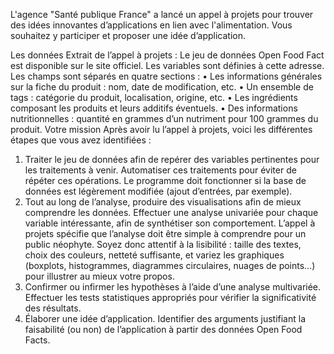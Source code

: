 L'agence "Santé publique France" a lancé un appel à projets pour trouver des idées innovantes d’applications en lien avec l'alimentation. Vous souhaitez y participer et proposer une idée d’application.
 
Les données
Extrait de l’appel à projets :
Le jeu de données Open Food Fact est disponible sur le site officiel. Les variables sont définies à cette adresse.
Les champs sont séparés en quatre sections :
•	Les informations générales sur la fiche du produit : nom, date de modification, etc.
•	Un ensemble de tags : catégorie du produit, localisation, origine, etc.
•	Les ingrédients composant les produits et leurs additifs éventuels.
•	Des informations nutritionnelles : quantité en grammes d’un nutriment pour 100 grammes du produit.
Votre mission
Après avoir lu l’appel à projets, voici les différentes étapes que vous avez identifiées :
1) Traiter le jeu de données afin de repérer des variables pertinentes pour les traitements à venir. Automatiser ces traitements pour éviter de répéter ces opérations.
Le programme doit fonctionner si la base de données est légèrement modifiée (ajout d’entrées, par exemple).
2) Tout au long de l’analyse, produire des visualisations afin de mieux comprendre les données. Effectuer une analyse univariée pour chaque variable intéressante, afin de synthétiser son comportement.
L’appel à projets spécifie que l’analyse doit être simple à comprendre pour un public néophyte. Soyez donc attentif à la lisibilité : taille des textes, choix des couleurs, netteté suffisante, et variez les graphiques (boxplots, histogrammes, diagrammes circulaires, nuages de points…) pour illustrer au mieux votre propos.
3) Confirmer ou infirmer les hypothèses  à l’aide d’une analyse multivariée. Effectuer les tests statistiques appropriés pour vérifier la significativité des résultats.
4) Élaborer une idée d’application. Identifier des arguments justifiant la faisabilité (ou non) de l’application à partir des données Open Food Facts.

